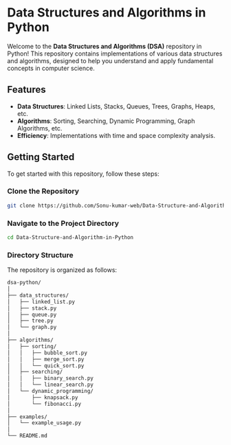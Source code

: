# Data Structures and Algorithms in Python

Welcome to the **Data Structures and Algorithms (DSA)** repository in Python! This repository contains implementations of various data structures and algorithms, designed to help you understand and apply fundamental concepts in computer science.

## Features

- **Data Structures**: Linked Lists, Stacks, Queues, Trees, Graphs, Heaps, etc.
- **Algorithms**: Sorting, Searching, Dynamic Programming, Graph Algorithms, etc.
- **Efficiency**: Implementations with time and space complexity analysis.

## Getting Started

To get started with this repository, follow these steps:

### Clone the Repository

```bash
git clone https://github.com/Sonu-kumar-web/Data-Structure-and-Algorithm-in-Python.git
```


### Navigate to the Project Directory

```bash
cd Data-Structure-and-Algorithm-in-Python
```

### Directory Structure
The repository is organized as follows:

```bash
dsa-python/
│
├── data_structures/
│   ├── linked_list.py
│   ├── stack.py
│   ├── queue.py
│   ├── tree.py
│   └── graph.py
│
├── algorithms/
│   ├── sorting/
│   │   ├── bubble_sort.py
│   │   ├── merge_sort.py
│   │   └── quick_sort.py
│   ├── searching/
│   │   ├── binary_search.py
│   │   └── linear_search.py
│   └── dynamic_programming/
│       ├── knapsack.py
│       └── fibonacci.py
│
├── examples/
│   └── example_usage.py
│
└── README.md



